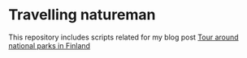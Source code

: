 Travelling natureman
====================

This repository includes scripts related for my blog post [Tour around national parks in Finland](
http://blog.puhuri.com/2016/05/tour-around-national-parks-in-finland.html)

